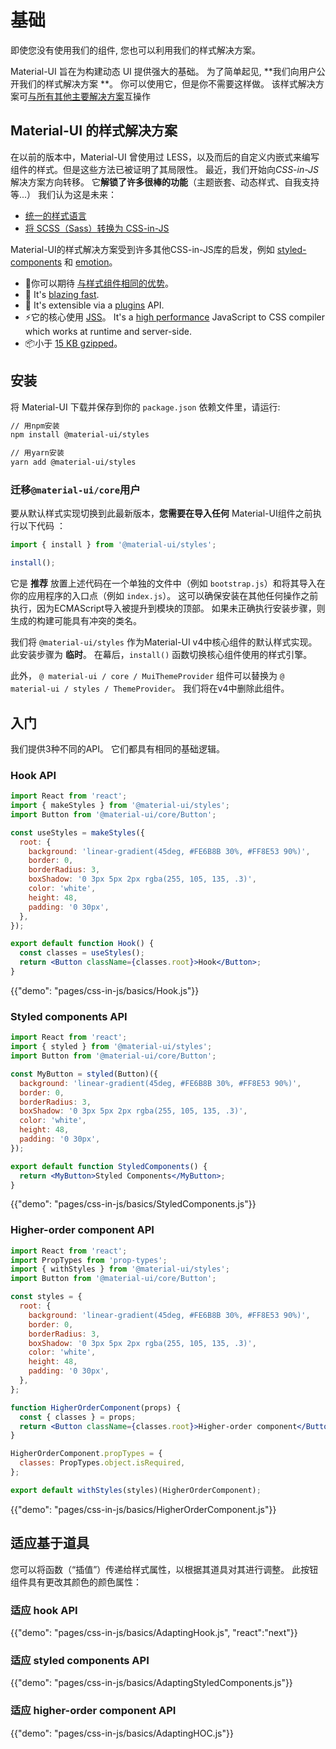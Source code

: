 # 基础

<p class="description">即使您没有使用我们的组件, 您也可以利用我们的样式解决方案。</p>

Material-UI 旨在为构建动态 UI 提供强大的基础。 为了简单起见, **我们向用户公开我们的样式解决方案 **。 你可以使用它，但是你不需要这样做。 该样式解决方案可[与所有其他主要解决方案](/guides/interoperability/)互操作

## Material-UI 的样式解决方案

在以前的版本中，Material-UI 曾使用过 LESS，以及而后的自定义内嵌式来编写组件的样式。但是这些方法已被证明了其局限性。 最近，我们开始向*CSS-in-JS*解决方案方向转移。 它**解锁了许多很棒的功能**（主题嵌套、动态样式、自我支持等...） 我们认为这是未来：

- [统一的样式语言](https://medium.com/seek-blog/a-unified-styling-language-d0c208de2660)
- [将 SCSS（Sass）转换为 CSS-in-JS](https://egghead.io/courses/convert-scss-sass-to-css-in-js)

Material-UI的样式解决方案受到许多其他CSS-in-JS库的启发，例如 [styled-components](https://www.styled-components.com/) 和 [emotion](https://emotion.sh/)。

- 💅你可以期待 [与样式组件相同的优势](https://www.styled-components.com/docs/basics#motivation)。
- 🚀 It's [blazing fast](https://github.com/mui-org/material-ui/blob/next/packages/material-ui-benchmark/README.md#material-uistyles).
- 🧩 It's extensible via a [plugins](https://github.com/cssinjs/jss/blob/next/docs/plugins.md) API.
- ⚡️它的核心使用 [JSS](https://github.com/cssinjs/jss)。 It's a [high performance](https://github.com/cssinjs/jss/blob/next/docs/performance.md) JavaScript to CSS compiler which works at runtime and server-side.
- 📦小于 [15 KB gzipped](https://bundlephobia.com/result?p=@material-ui/styles)。

## 安装

将 Material-UI 下载并保存到你的 `package.json` 依赖文件里，请运行:

```sh
// 用npm安装
npm install @material-ui/styles

// 用yarn安装
yarn add @material-ui/styles
```

### 迁移`@material-ui/core`用户

要从默认样式实现切换到此最新版本，**您需要在导入任何** Material-UI组件之前执行以下代码 ：

```js
import { install } from '@material-ui/styles';

install();
```

它是 **推荐** 放置上述代码在一个单独的文件中（例如 `bootstrap.js`）和将其导入在你的应用程序的入口点（例如 `index.js`）。 这可以确保安装在其他任何操作之前执行，因为ECMAScript导入被提升到模块的顶部。 如果未正确执行安装步骤，则生成的构建可能具有冲突的类名。

我们将 `@material-ui/styles` 作为Material-UI v4中核心组件的默认样式实现。 此安装步骤为 **临时**。 在幕后，`install()` 函数切换核心组件使用的样式引擎。

此外， `@ material-ui / core / MuiThemeProvider` 组件可以替换为 `@ material-ui / styles / ThemeProvider`。 我们将在v4中删除此组件。

## 入门

我们提供3种不同的API。 它们都具有相同的基础逻辑。

### Hook API

```jsx
import React from 'react';
import { makeStyles } from '@material-ui/styles';
import Button from '@material-ui/core/Button';

const useStyles = makeStyles({
  root: {
    background: 'linear-gradient(45deg, #FE6B8B 30%, #FF8E53 90%)',
    border: 0,
    borderRadius: 3,
    boxShadow: '0 3px 5px 2px rgba(255, 105, 135, .3)',
    color: 'white',
    height: 48,
    padding: '0 30px',
  },
});

export default function Hook() {
  const classes = useStyles();
  return <Button className={classes.root}>Hook</Button>;
}
```

{{"demo": "pages/css-in-js/basics/Hook.js"}}

### Styled components API

```jsx
import React from 'react';
import { styled } from '@material-ui/styles';
import Button from '@material-ui/core/Button';

const MyButton = styled(Button)({
  background: 'linear-gradient(45deg, #FE6B8B 30%, #FF8E53 90%)',
  border: 0,
  borderRadius: 3,
  boxShadow: '0 3px 5px 2px rgba(255, 105, 135, .3)',
  color: 'white',
  height: 48,
  padding: '0 30px',
});

export default function StyledComponents() {
  return <MyButton>Styled Components</MyButton>;
}
```

{{"demo": "pages/css-in-js/basics/StyledComponents.js"}}

### Higher-order component API

```jsx
import React from 'react';
import PropTypes from 'prop-types';
import { withStyles } from '@material-ui/styles';
import Button from '@material-ui/core/Button';

const styles = {
  root: {
    background: 'linear-gradient(45deg, #FE6B8B 30%, #FF8E53 90%)',
    border: 0,
    borderRadius: 3,
    boxShadow: '0 3px 5px 2px rgba(255, 105, 135, .3)',
    color: 'white',
    height: 48,
    padding: '0 30px',
  },
};

function HigherOrderComponent(props) {
  const { classes } = props;
  return <Button className={classes.root}>Higher-order component</Button>;
}

HigherOrderComponent.propTypes = {
  classes: PropTypes.object.isRequired,
};

export default withStyles(styles)(HigherOrderComponent);
```

{{"demo": "pages/css-in-js/basics/HigherOrderComponent.js"}}

## 适应基于道具

您可以将函数（“插值”）传递给样式属性，以根据其道具对其进行调整。 此按钮组件具有更改其颜色的颜色属性：

### 适应 hook API

{{"demo": "pages/css-in-js/basics/AdaptingHook.js", "react":"next"}}

### 适应 styled components API

{{"demo": "pages/css-in-js/basics/AdaptingStyledComponents.js"}}

### 适应 higher-order component API

{{"demo": "pages/css-in-js/basics/AdaptingHOC.js"}}